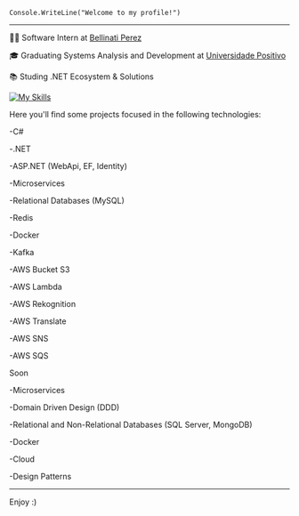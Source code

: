 <code>Console.WriteLine("Welcome to my profile!")</code>
<hr>

<p>👨‍💻 Software Intern at <a href="https://www.bellinatiperez.com.br/" target="blank_">Bellinati Perez</a></p>
<p>🎓 Graduating Systems Analysis and Development at <a href="https://www.up.edu.br/" target="blank_">Universidade Positivo</a></p>
<p>📚 Studing .NET Ecosystem & Solutions</p>

[![My Skills](https://skillicons.dev/icons?i=cs,angular,dotnet,mysql,ts,visualstudio,git)](https://skillicons.dev)

Here you'll find some projects focused in the following technologies:
<p>-C#</p> 
<p>-.NET</p> 
<p>-ASP.NET (WebApi, EF, Identity)</p>
<p>-Microservices</p>
<p>-Relational Databases (MySQL)</p>
<p>-Redis</p>
<p>-Docker</p>
<p>-Kafka</p>
<p>-AWS Bucket S3</p>
<p>-AWS Lambda</p>
<p>-AWS Rekognition</p>
<p>-AWS Translate</p>
<p>-AWS SNS</p>
<p>-AWS SQS</p>

Soon
<p>-Microservices</p>
<p>-Domain Driven Design (DDD)</p>
<p>-Relational and Non-Relational Databases (SQL Server, MongoDB)</p>
<p>-Docker</p>
<p>-Cloud</p>
<p>-Design Patterns</p>
<hr>



Enjoy :)

